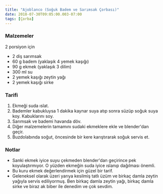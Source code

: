 ```yaml
---
title: "Ajoblanco (Soğuk Badem ve Sarımsak Çorbası)"
date: 2018-07-30T09:05:00.003-07:00
tags: [Çorba]
---
```


### Malzemeler

2 porsiyon için

- 2 diş sarımsak
- 60 g badem (yaklaşık 4 yemek kaşığı)
- 90 g ekmek (yaklaşık 3 dilim)
- 300 ml su
- 2 yemek kaşığı zeytin yağı
- 2 yemek kaşığı sirke

### Tarifi

1. Ekmeği suda ıslat.
2. Bademler kabukluysa 1 dakika kaynar suya atıp sonra süzüp soğuk suya koy. Kabuklarını soy.
3. Sarımsak ve bademi havanda döv.
4. Diğer malzemelerin tamamını sudaki ekmeklere ekle ve blender'dan geçir.
5. Buzdolabında soğut, öncesinde bir kere karıştırarak soğuk servis et.

### Notlar

- Sanki ekmek iyice suyu çekmeden blender'dan geçirince pek koyulaştırmıyor. O yüzden ekmeğin suda iyice ıslanıp dağılması önemli.
- Bu kuru ekmek değerlendirmek için güzel bir tarif.
- Geleneksel olarak üzeri yarıya kesilmiş tatlı üzüm ve birkaç damla zeytin yağıyla servis ediliyormuş. Ben birkaç damla zeytin yağı, birkaç damla sirke ve biraz ak biber ile denedim ve çok sevdim.
